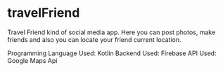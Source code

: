 # travelFriend
Travel Friend kind of social media app. Here you can post photos, make friends and also you can locate your friend current location.

Programming Language Used: Kotlin
Backend Used: Firebase
API Used: Google Maps Api
